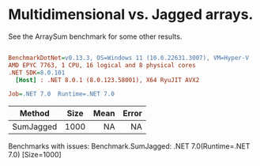 # Multidimensional vs. Jagged arrays.

See the ArraySum benchmark for some other results.



``` ini

BenchmarkDotNet=v0.13.3, OS=Windows 11 (10.0.22631.3007), VM=Hyper-V
AMD EPYC 7763, 1 CPU, 16 logical and 8 physical cores
.NET SDK=8.0.101
  [Host] : .NET 8.0.1 (8.0.123.58001), X64 RyuJIT AVX2

Job=.NET 7.0  Runtime=.NET 7.0  

```
|    Method | Size | Mean | Error |
|---------- |----- |-----:|------:|
| SumJagged | 1000 |   NA |    NA |

Benchmarks with issues:
  Benchmark.SumJagged: .NET 7.0(Runtime=.NET 7.0) [Size=1000]
